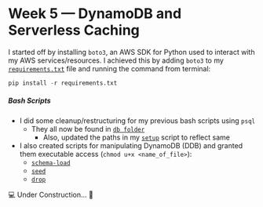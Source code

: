 # Week 5 — DynamoDB and Serverless Caching

I started off by installing `boto3`, an AWS SDK for Python used to interact with my AWS services/resources. I achieved this by adding `boto3` to my [`requirements.txt`](https://github.com/erdookuhwa/aws-bootcamp-cruddur-2023/blob/main/backend-flask/requirements.txt) file and running the command from terminal:
```py
pip install -r requirements.txt
```
##### Bash Scripts
- I did some cleanup/restructuring for my previous bash scripts using `psql`
  - They all now be found in [`db folder`](https://github.com/erdookuhwa/aws-bootcamp-cruddur-2023/tree/main/backend-flask/bin/db)
    - Also, updated the paths in my [`setup`](https://github.com/erdookuhwa/aws-bootcamp-cruddur-2023/blob/main/backend-flask/bin/db/setup) script to reflect same
- I also created scripts for manipulating DynamoDB (DDB) and granted them executable access (`chmod u+x <name_of_file>`):
  - [`schema-load`](https://github.com/erdookuhwa/aws-bootcamp-cruddur-2023/blob/main/backend-flask/bin/ddb/schema-load)
  - [`seed`](https://github.com/erdookuhwa/aws-bootcamp-cruddur-2023/blob/main/backend-flask/bin/ddb/seed)
  - [`drop`](https://github.com/erdookuhwa/aws-bootcamp-cruddur-2023/blob/main/backend-flask/bin/ddb/drop)


















💻 Under Construction... 🚧
